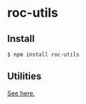 # roc-utils

## Install

```sh
$ npm install roc-utils
```

## Utilities
[See here.](../../docs/API.md#utilities)
